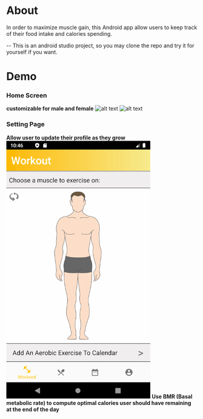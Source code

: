 # About

In order to maximize muscle gain, this Android app allow users to keep track of their food intake and calories spending.

-- This is an android studio project, so you may clone the repo and try it for yourself if you want.

# Demo

### Home Screen 
**customizable for male and female**
![alt text](https://github.com/william-lui/Fitness-Android-App/blob/classFiles/Home1.PNG) ![alt text](https://github.com/william-lui/Fitness-Android-App/blob/classFiles/Home2.PNG) 

### Setting Page 
**Allow user to update their profile as they grow**
![](setting.gif)
**Use BMR (Basal metabolic rate) to compute optimal calories user should have remaining at the end of the day**
